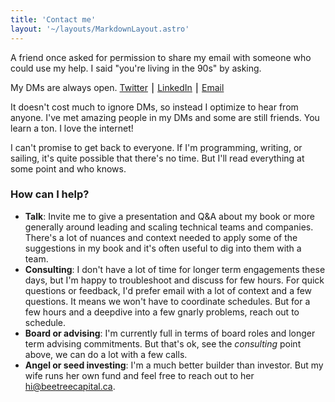 ```yaml
---
title: 'Contact me'
layout: '~/layouts/MarkdownLayout.astro'
---
```


A friend once asked for permission to share my email with someone who could use my help. I said "you're living in the 90s" by asking.

My DMs are always open. [Twitter](https://twitter.com/jmwind) ⎮ [LinkedIn](https://ca.linkedin.com/in/jmlemieux-613) ⎮ [Email](mailto:jml@buildrightside.com)

It doesn't cost much to ignore DMs, so instead I optimize to hear from anyone. I've met amazing people in my DMs and some are still friends. You learn a ton. I love the internet!

I can't promise to get back to everyone. If I'm programming, writing, or sailing, it's quite possible that there's no time. But I'll read everything at some point and who knows.

### How can I help?

- **Talk**: Invite me to give a presentation and Q&A about my book or more generally around leading and scaling technical teams and companies. There's a lot of nuances and context needed to apply some of the suggestions in my book and it's often useful to dig into them with a team.
- **Consulting**: I don't have a lot of time for longer term engagements these days, but I'm happy to troubleshoot and discuss for few hours. For quick questions or feedback, I'd prefer email with a lot of context and a few questions. It means we won't have to coordinate schedules. But for a few hours and a deepdive into a few gnarly problems, reach out to schedule.
- **Board or advising**: I'm currently full in terms of board roles and longer term advising commitments. But that's ok, see the _consulting_ point above, we can do a lot with a few calls.
- **Angel or seed investing**: I'm a much better builder than investor. But my wife runs her own fund and feel free to reach out to her [hi@beetreecapital.ca](mailto:hi@beetreecapital.ca).
